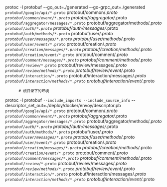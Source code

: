 protoc -I protobuf --go_out=./generated --go-grpc_out=./generated `
          protobuf/google/api/*.proto `
          protobuf/common/*.proto `
          protobuf/common/event/*.proto `
          protobuf/aggregator/*.proto `
          protobuf/aggregator/messages/*.proto `
          protobuf/aggregator/methods/*.proto `
          protobuf/auth/*.proto `
          protobuf/auth/messages/*.proto `
          protobuf/auth/methods/*.proto `
          protobuf/user/*.proto `
          protobuf/user/messages/*.proto `
          protobuf/user/methods/*.proto `
          protobuf/user/event/*.proto `
          protobuf/creation/*.proto `
          protobuf/creation/messages/*.proto `
          protobuf/creation/methods/*.proto `
          protobuf/creation/event/*.proto `
          protobuf/comment/*.proto `
          protobuf/comment/messages/*.proto `
          protobuf/comment/methods/*.proto `
          protobuf/review/*.proto `
          protobuf/review/messages/*.proto `
          protobuf/review/methods/*.proto `
          protobuf/review/event/*.proto `
          protobuf/interaction/*.proto `
          protobuf/interaction/messages/*.proto `
          protobuf/interaction/methods/*.proto `
          protobuf/interaction/event/*.proto 

          # 根目录下的环境
protoc -I protobuf `
       --include_imports --include_source_info `
       --descriptor_set_out=./deploy/docker/envoy/descriptor.pb `
          protobuf/google/api/*.proto `
          protobuf/common/*.proto `
          protobuf/common/event/*.proto `
          protobuf/aggregator/*.proto `
          protobuf/aggregator/messages/*.proto `
          protobuf/aggregator/methods/*.proto `
          protobuf/auth/*.proto `
          protobuf/auth/messages/*.proto `
          protobuf/auth/methods/*.proto `
          protobuf/user/*.proto `
          protobuf/user/messages/*.proto `
          protobuf/user/methods/*.proto `
          protobuf/user/event/*.proto `
          protobuf/creation/*.proto `
          protobuf/creation/messages/*.proto `
          protobuf/creation/methods/*.proto `
          protobuf/creation/event/*.proto `
          protobuf/comment/*.proto `
          protobuf/comment/messages/*.proto `
          protobuf/comment/methods/*.proto `
          protobuf/review/*.proto `
          protobuf/review/messages/*.proto `
          protobuf/review/methods/*.proto `
          protobuf/review/event/*.proto `
          protobuf/interaction/*.proto `
          protobuf/interaction/messages/*.proto `
          protobuf/interaction/methods/*.proto `
          protobuf/interaction/event/*.proto 

<!-- 在根目录下执行

protoc -I protobuf `
  --plugin=protoc-gen-ts=./node_modules/.bin/protoc-gen-ts `
  --ts_out=./generated `
  protobuf/common/*.proto `
  protobuf/auth/*.proto `
  protobuf/auth/methods/*.proto `
  protobuf/user/*.proto `
  protobuf/user/messages/*.proto `
  protobuf/user/methods/*.proto -->